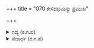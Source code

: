 +++
title = "070 ಕೇಳಿದಭಿಮನ್ಯು ಪ್ರಮುಖ"

+++

<details><summary>ಗದ್ಯ (ಕ.ಗ.ಪ) </summary>

70. ಅಭಿಮನ್ಯುವೇ ಮೊದಲಾದ ರಾಜರ ಮಕ್ಕಳುಗಳಲ್ಲಿ ಪ್ರಮುಖರಾದವರು , ಸಚಿವರು, ಆಪ್ತರು ಮತ್ತು ಸೈನ್ಯದವರ ತಲ್ಲಣ, ಕೊರಗು, ಮನೋವ್ಯಥೆಗಳನ್ನು ಹೇಳಲು ಸಾಧ್ಯವಿಲ್ಲ. ಅವರೆಲ್ಲರೂ ಗೋಳಿಡುತ್ತಾ ಬಂದು ಕಂಡರು. ಕಾಲುಗಳಿಗೆ ಎರಗಿದರು. ಯುಧಿಷ್ಠಿರನ ಕಣ್ಣುಗಳಿಂದ ಸುರಿದ ನೀರಿನಿಂದ ಅವರು ನೆನೆದರು.
</details>

<details><summary>ಪದಾರ್ಥ (ಕ.ಗ.ಪ) </summary>

ಖಯಖೋಡಿ-ತಲ್ಲಣ ಕೊರಗು
</details>
